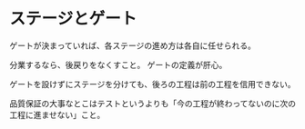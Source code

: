 # ステージとゲート

ゲートが決まっていれば、各ステージの進め方は各自に任せられる。

分業するなら、後戻りをなくすこと。
ゲートの定義が肝心。

ゲートを設けずにステージを分けても、後ろの工程は前の工程を信用できない。

品質保証の大事なとこはテストというよりも「今の工程が終わってないのに次の工程に進ませない」こと。
